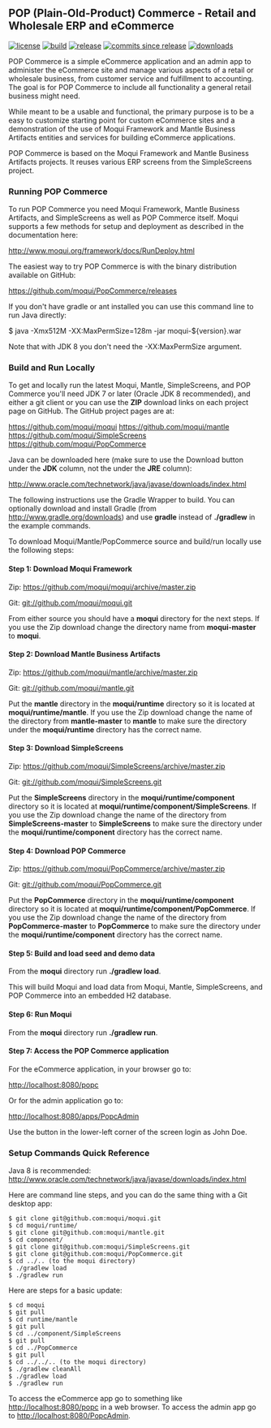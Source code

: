 
## POP (Plain-Old-Product) Commerce - Retail and Wholesale ERP and eCommerce

[![license](http://img.shields.io/badge/license-CC0%201.0%20Universal-blue.svg)](https://github.com/moqui/PopCommerce/blob/master/LICENSE.md)
[![build](https://travis-ci.org/moqui/PopCommerce.svg)](https://travis-ci.org/moqui/PopCommerce)
[![release](http://img.shields.io/github/release/moqui/PopCommerce.svg)](https://github.com/moqui/PopCommerce/releases)
[![commits since release](http://img.shields.io/github/commits-since/moqui/PopCommerce/v1.0.0.svg)](https://github.com/moqui/PopCommerce/commits/master)
[![downloads](http://img.shields.io/github/downloads/moqui/PopCommerce/latest/total.svg)](https://github.com/moqui/PopCommerce/releases)

POP Commerce is a simple eCommerce application and an 
admin app to administer the eCommerce site and manage various aspects of a 
retail or wholesale business, from customer service and fulfillment
to accounting. The goal is for POP Commerce to include all functionality a 
general retail business might need.

While meant to be a usable and functional, the primary purpose is to be a easy
to customize starting point for custom eCommerce sites and a demonstration of
the use of Moqui Framework and Mantle Business Artifacts entities and services 
for building eCommerce applications.

POP Commerce is based on the Moqui Framework and Mantle Business Artifacts 
projects. It reuses various ERP screens from the SimpleScreens project. 

### Running POP Commerce

To run POP Commerce you need Moqui Framework, Mantle Business Artifacts, 
and SimpleScreens as well as POP Commerce itself. Moqui supports a few methods 
for setup and deployment as described in the documentation here:

<http://www.moqui.org/framework/docs/RunDeploy.html>

The easiest way to try POP Commerce is with the binary distribution available
on GitHub:

<https://github.com/moqui/PopCommerce/releases>

If you don't have gradle or ant installed you can use this command line to
run Java directly:

$ java -Xmx512M -XX:MaxPermSize=128m -jar moqui-${version}.war

Note that with JDK 8 you don't need the -XX:MaxPermSize argument.

### Build and Run Locally

To get and locally run the latest Moqui, Mantle, SimpleScreens, and POP 
Commerce you'll need JDK 7 or later (Oracle JDK 8 recommended), and either
a git client or you can use the **ZIP** download links on each project page 
on GitHub. The GitHub project pages are at:

<https://github.com/moqui/moqui>
<https://github.com/moqui/mantle>
<https://github.com/moqui/SimpleScreens>
<https://github.com/moqui/PopCommerce>

Java can be downloaded here (make sure to use the Download button under
the **JDK** column, not the under the **JRE** column):

<http://www.oracle.com/technetwork/java/javase/downloads/index.html>

The following instructions use the Gradle Wrapper to build. You can 
optionally download and install Gradle (from <http://www.gradle.org/downloads>)
and use **gradle** instead of **./gradlew** in the example commands.

To download Moqui/Mantle/PopCommerce source and build/run locally use the
following steps:

#### Step 1: Download Moqui Framework

Zip: <https://github.com/moqui/moqui/archive/master.zip>

Git: <git://github.com/moqui/moqui.git>

From either source you should have a **moqui** directory for the next steps.
If you use the Zip download change the directory name from **moqui-master**
to **moqui**.

#### Step 2: Download Mantle Business Artifacts

Zip: <https://github.com/moqui/mantle/archive/master.zip>

Git: <git://github.com/moqui/mantle.git>

Put the **mantle** directory in the **moqui/runtime** directory so it is
located at **moqui/runtime/mantle**. If you use the Zip download change the
name of the directory from **mantle-master** to **mantle** to make sure the
directory under the **moqui/runtime** directory has the correct name.

#### Step 3: Download SimpleScreens

Zip: <https://github.com/moqui/SimpleScreens/archive/master.zip>

Git: <git://github.com/moqui/SimpleScreens.git>

Put the **SimpleScreens** directory in the **moqui/runtime/component** directory so
it is located at **moqui/runtime/component/SimpleScreens**. If you use the Zip
download change the name of the directory from **SimpleScreens-master** to
**SimpleScreens** to make sure the directory under the **moqui/runtime/component**
directory has the correct name.

#### Step 4: Download POP Commerce

Zip: <https://github.com/moqui/PopCommerce/archive/master.zip>

Git: <git://github.com/moqui/PopCommerce.git>

Put the **PopCommerce** directory in the **moqui/runtime/component** directory so
it is located at **moqui/runtime/component/PopCommerce**. If you use the Zip
download change the name of the directory from **PopCommerce-master** to
**PopCommerce** to make sure the directory under the **moqui/runtime/component**
directory has the correct name.

#### Step 5: Build and load seed and demo data

From the **moqui** directory run **./gradlew load**.

This will build Moqui and load data from Moqui, Mantle, SimpleScreens, and POP 
Commerce into an embedded H2 database.

#### Step 6: Run Moqui

From the **moqui** directory run **./gradlew run**.

#### Step 7: Access the POP Commerce application

For the eCommerce application, in your browser go to:

<http://localhost:8080/popc>

Or for the admin application go to:

<http://localhost:8080/apps/PopcAdmin>

Use the button in the lower-left corner of the screen login as John Doe.

### Setup Commands Quick Reference

Java 8 is recommended: <http://www.oracle.com/technetwork/java/javase/downloads/index.html>

Here are command line steps, and you can do the same thing with a Git desktop app:

    $ git clone git@github.com:moqui/moqui.git
    $ cd moqui/runtime/
    $ git clone git@github.com:moqui/mantle.git
    $ cd component/
    $ git clone git@github.com:moqui/SimpleScreens.git
    $ git clone git@github.com:moqui/PopCommerce.git
    $ cd ../.. (to the moqui directory)
    $ ./gradlew load
    $ ./gradlew run

Here are steps for a basic update:

    $ cd moqui
    $ git pull
    $ cd runtime/mantle
    $ git pull
    $ cd ../component/SimpleScreens
    $ git pull
    $ cd ../PopCommerce
    $ git pull
    $ cd ../../.. (to the moqui directory)
    $ ./gradlew cleanAll
    $ ./gradlew load
    $ ./gradlew run

To access the eCommerce app go to something like <http://localhost:8080/popc> in a
web browser. To access the admin app go to <http://localhost:8080/PopcAdmin>.

